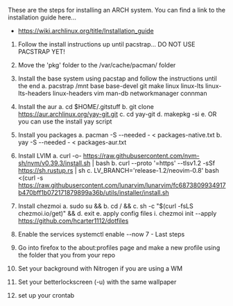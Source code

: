 These are the steps for installing an ARCH system.
You can find a link to the installation guide here...

- https://wiki.archlinux.org/title/Installation_guide

1. Follow the install instructions up until pacstrap... DO NOT USE PACSTRAP YET!
2. Move the 'pkg' folder to the /var/cache/pacman/ folder
3. Install the base system using pacstap and follow the instructions until the end
  a. pacstrap /mnt base base-devel git make linux linux-lts linux-lts-headers linux-headers vim man-db networkmanager connman
4. Install the aur
  a. cd $HOME/.gitstuff
  b. git clone https://aur.archlinux.org/yay-git.git
  c. cd yay-git
  d. makepkg -si
  e. OR you can use the install yay script
5. Install you packages
  a. pacman -S --needed - < packages-native.txt
  b. yay -S --needed - < packages-aur.txt
6. Install LVIM
  a. curl -o- https://raw.githubusercontent.com/nvm-sh/nvm/v0.39.3/install.sh | bash
  b. curl --proto '=https' --tlsv1.2 -sSf https://sh.rustup.rs | sh
  c. LV_BRANCH='release-1.2/neovim-0.8' bash <(curl -s https://raw.githubusercontent.com/lunarvim/lunarvim/fc6873809934917b470bff1b072171879899a36b/utils/installer/install.sh
7. Install chezmoi
  a. sudo su &&
  b. cd / &&
  c. sh -c "$(curl -fsLS chezmoi.io/get)" &&
  d. exit
  e. apply config files
    i. chezmoi init --apply https://github.com/hcarter1112/dotfiles 

8. Enable the services
  systemctl enable --now
7 - Last steps
  1. Go into firefox to the about:profiles page and make a new profile using the folder that you from your repo
  2. Set your background with Nitrogen if you are using a WM
  3. Set your betterlockscreen (-u) with the same wallpaper
  4. set up your crontab 
